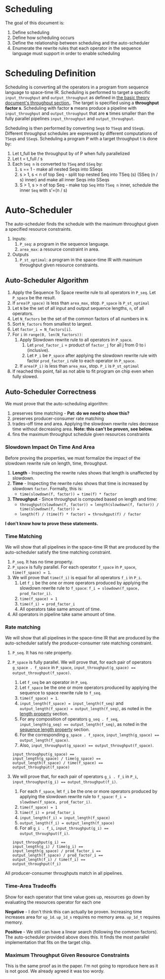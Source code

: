 # Scheduling
The goal of this document is:
1. Define scheduling
1. Define how scheduling occurs
1. Define the relationship between scheduling and the auto-scheduler
1. Enumerate the rewrite rules that each operator in the sequence language must
   support in order to enable scheduling
   
# Scheduling Definition
Scheduling is converting all the operators in a program from sequence language
to space-time IR.
Scheduling is performed to target a specific `input_throughput` and `output_throughput`
as defined in [the basic theory document's throughput section.](Basic.md#throughput).
The target is specified using a **throughput factor s**.
Scheduling with factor **s** means produce a pipeline with `input_throughput` and
`output_throughput` that are **s** times smaller than the fully parallel pipelines
`input_throughput` and `output_throughput`.


Scheduling is then performed by converting `Seq`s to `TSeq`s
and `SSeq`s. Different throughput schedules are expressed by different
computations of `TSeq`s and `SSeq`s. Scheduling a program P with a target
throughput t is done by:
1. Let t_full be the throughput by of P when fully parallelized
1. Let t = t_full / s
1. Each `Seq n` is converted to `TSeq` and `SSeq` by:
    1. s == 1 - make all nested Seqs into SSeqs
    1. s > 1, s < n of top Seq - split top nested Seq into TSeq (s) (SSeq (n /
      s) inner) and make all inner Seqs into SSeqs
    1. S > 1, s > n of top Seq - make top `Seq` into `TSeq n` inner, schedule the inner `Seq` with s'=(n / s)

# Auto-Scheduler 
The auto-scheduler finds the schedule with the maximum throughput given a
specified resource constraints.
1. Inputs: 
    1. `P_seq`: a program in the sequence language. 
    1. `area_max`: a resource constraint in area.
1. Outputs
    1. `P_st_optimal`: a program in the space-time IR with maximum throughput given resource constraints.

## Auto-Scheduler Algorithm
1. Apply the Sequence To Space rewrite rule to all operators in `P_seq`. Let `P_space` be the result.
1. If `area(P_space)` is less than `area_max`, stop. `P_space` is `P_st_optimal`
1. Let `N` be the set of all input and output sequence lengths, `n`, of all operators.
1. Let `N_factors` be the set of the common factors of all numbers in `N`. 
1. Sort `N_factors` from smallest to largest.
1. Let `factor_i = N_factors[i]`.
1. For `i` in `range(0, len(N_factors))`:
    1. Apply Slowdown rewrite rule to all operators in `P_space`. 
        1. Let `prod_factor_i` = product of `factor_j` for all j from 0 to i (inclusive).
        1. Let `P_i` be `P_space` after applying the slowdown rewrite rule with factor `prod_factor_i` rule to each operator in `P_space`.
    1. If `area(P_i)` is less than `area_max`, stop. `P_i` is `P_st_optimal`
1. If reached this point, fail as not able to fit program on chip even when fully slowed.

## Auto-Scheduler Correctness
We must prove that the auto-scheduling algorithm:

1. preserves time matching - **Pat: do we need to show this?**
2. preserves producer-consumer rate matching
3. trades-off time and area. Applying the slowdown rewrite rules decrease time without decreasing area. **Note: this can't be proven, see below.**
4. fins the maximum throughput schedule given resources constraints

### Slowdown Impact On Time And Area
Before proving the properties, we must formalize the impact of the slowdown rewrite rule on length, time, throughput.

1. **Length** - Inspecting the rewrite rules shows that length is unaffected by slowdown.
1. **Time** - Inspecting the rewrite rules shows that time is increased by slowdown `factor`. Formally, this is:
    - `time(slowdown(f, factor)) = time(f) * factor` 
1. **Throughput** - Since throughput is computed based on length and time:
    - `throughput(slowdown(f, factor)) = length(slowdown(f, factor)) / time(slowdown(f, factor)) =`
    - `length(f) / (time(f) * factor) = throuhgput(f) / factor`

**I don't know how to prove these statements.**

### Time Matching
We will show that all pipelines in the space-time IR that are produced by the auto-scheduler satisfy the time matching constraint.

1. `P_seq`. It has no time property.
1. `P_space` is fully parallel. For each operator `f_space` in `P_space`, `time(f_space) = 1`.
1. We will prove that `time(f_i)` is equal for all operators `f_i` in `P_i`. 
    1. Let `f_i` be the one or more operators produced by applying the slowdown rewrite rule to `f_space`: `f_i = slowdown(f_space, prod_factor_i)`.
    1. `time(f_space) = 1`
    1. `time(f_i) = prod_factor_i`
    1. All operators take same amount of time.
1. All operators in pipeline take same amount of time.

### Rate matching
We will show that all pipelines in the space-time IR that are produced by the auto-scheduler satisfy the producer-consumer rate matching constraint.

1. `P_seq`. It has no rate property.
1. `P_space` is fully parallel. We will prove that, for each pair of operators `g_space . f_space` in `P_space`, `input_throughput(g_space) == output_throughput(f_space)`.
    1. Let `f_seq` be an operator in `P_seq`. 
    1. Let `f_space` be the one or more operators produced by applying the sequence to space rewrite rule to `f_seq`.
    1. `time(f_space) = 1`.
    1. `input_length(f_space) = input_length(f_seq)` and `output_length(f_space) = output_length(f_seq)`, as noted in the [length property](#length) section.
    1. For any composition of operators `g_seq . f_seq`, `input_length(g_seq) == output_length(f_seq)`, as noted in the [sequence length property](#length-property) section.
    1. For the corresponding `g_space . f_space`, `input_length(g_space) == output_length(f_space)`.
    1. Also, `input_throughput(g_space) == output_throughput(f_space)`.

    ```
    input_throughput(g_space) == 
    input_length(g_space) / time(g_space) == 
    output_length(f_space) / time(f_space) == 
    output_throughput(f_space)
    ```

1. We will prove that, for each pair of operators `g_i . f_i` in `P_i`, `input_throughput(g_i) == output_throughput(f_i)`.
    1. For each `f_space`, let `f_i` be the one or more operators produced by applying the slowdown rewrite rule to `f_space`: `f_i = slowdown(f_space, prod_factor_i)`.
    1. `time(f_space) = 1`
    1. `time(f_i) = prod_factor_i`
    1. `input_length(f_i) = input_length(f_space)`
    1. `output_length(f_i) = output_length(f_space)`
    1. For all `g_i . f_i`, `input_throughput(g_i) == output_throughput(f_i)`.
    ```
    input_throughput(g_i) == 
    input_length(g_i) / time(g_i) == 
    input_length(g_space) / prod_factor_i == 
    output_length(f_space) / prod_factor_i == 
    output_length(f_i) / time(f_i) == 
    output_throughput(f_i)
    ```

All producer-consumer throughputs match in all pipelines.

### Time-Area Tradeoffs
Show for each operator that time value goes up, resources go down by evaluating the resources operator for each one

**Negative** - I don't think this can actually be proven. Increasing time increases area for `up_1d`. `up_1d_s` requires no memory area. `up_1d_t` requires memory. 

**Positive** - We still can have a linear search (following the common factors). The auto-scheduler provided above does this. It finds the most parallel implementation that fits on the target chip.

### Maximum Throughput Given Resource Constraints
This is the same proof as in the paper. I'm not going to reproduce here as it is not good. We already agreed it was too wordy.
